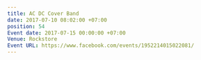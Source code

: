```yaml
---
title: AC DC Cover Band
date: 2017-07-10 08:02:00 +07:00
position: 54
Event date: 2017-07-15 00:00:00 +07:00
Venue: Rockstore
Event URL: https://www.facebook.com/events/1952214015022081/
---
```


